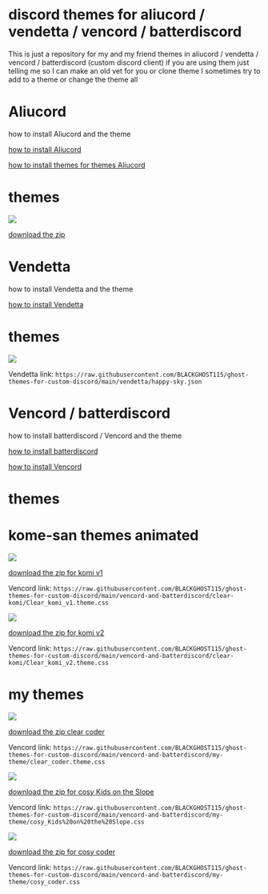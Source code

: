 # discord themes for aliucord / vendetta / vencord / batterdiscord

This is just a repository for my and my friend themes in aliucord / vendetta / vencord / batterdiscord (custom discord client) if you are using them just telling me so I can make an old vet for you or clone theme I sometimes try to add to a theme or change the theme all


# Aliucord

<h>how to install Aliucord and the theme</h>


<a href="https://github.com/Aliucord/Aliucord" target="_blank">how to install Aliucord</a>

<a href="https://discord.com/channels/811255666990907402/811261298997460992/845243103757467658" target="_blank">how to install themes for themes Aliucord</a>

<h1>themes</h1>



<img src="https://raw.githubusercontent.com/BLACKGHOST115/ghost-themes-for-custom-discord/main/Screenshots/aliucord.png"/>

<a href="https://minhaskamal.github.io/DownGit/#/home?url=https://github.com/BLACKGHOST115/ghost-themes-for-custom-discord/blob/main/Aliucord/gfl-ump-45-simpel-theme.json" target="_blank">download the zip</a>

# Vendetta

<h>how to install Vendetta and the theme</h>

<a href="https://github.com/vendetta-mod/Vendetta" target="_blank">how to install Vendetta</a>

<h1>themes</h1>

<img src="https://raw.githubusercontent.com/BLACKGHOST115/ghost-themes-for-custom-discord/main/Screenshots/vendetta.png"/>

Vendetta link: `https://raw.githubusercontent.com/BLACKGHOST115/ghost-themes-for-custom-discord/main/vendetta/happy-sky.json`

# Vencord / batterdiscord

<h>how to install batterdiscord / Vencord and the theme</h>



<a href="https://betterdiscord.app" target="_blank">how to install batterdiscord</a>

<a href="https://vencord.dev" target="_blank">how to install Vencord</a>

<h1>themes</h1>

<h1>kome-san themes animated</h1>

<img src="https://raw.githubusercontent.com/BLACKGHOST115/ghost-themes-for-custom-discord/main/Screenshots/komiv1.png"/>

<a href="https://minhaskamal.github.io/DownGit/#/home?url=https://github.com/BLACKGHOST115/ghost-themes-for-custom-discord/blob/main/vencord-and-batterdiscord/clear-komi/Clear_komi_v1.theme.css" target="_blank">download the zip for komi v1</a>

Vencord link: `https://raw.githubusercontent.com/BLACKGHOST115/ghost-themes-for-custom-discord/main/vencord-and-batterdiscord/clear-komi/Clear_komi_v1.theme.css`

<img src="https://raw.githubusercontent.com/BLACKGHOST115/ghost-themes-for-custom-discord/main/Screenshots/komiv2.png"/>

<a href="https://minhaskamal.github.io/DownGit/#/home?url=https://github.com/BLACKGHOST115/ghost-themes-for-custom-discord/blob/main/vencord-and-batterdiscord/clear-komi/Clear_komi_v2.theme.css" target="_blank">download the zip for komi v2</a>


Vencord link: `https://raw.githubusercontent.com/BLACKGHOST115/ghost-themes-for-custom-discord/main/vencord-and-batterdiscord/clear-komi/Clear_komi_v2.theme.css`

<h1> my themes</h1>

<img src="https://raw.githubusercontent.com/BLACKGHOST115/ghost-themes-for-custom-discord/main/Screenshots/coder.png"/>

<a href="https://minhaskamal.github.io/DownGit/#/home?url=https://github.com/BLACKGHOST115/ghost-themes-for-custom-discord/blob/main/vencord-and-batterdiscord/my-theme/clear_coder.theme.css" target="_blank">download the zip clear coder</a>

Vencord link: `https://raw.githubusercontent.com/BLACKGHOST115/ghost-themes-for-custom-discord/main/vencord-and-batterdiscord/my-theme/clear_coder.theme.css`


<img src="https://raw.githubusercontent.com/BLACKGHOST115/ghost-themes-for-custom-discord/main/Screenshots/kids slope.png"/>



<a href="https://minhaskamal.github.io/DownGit/#/home?url=https://github.com/BLACKGHOST115/ghost-themes-for-custom-discord/blob/main/vencord-and-batterdiscord/my-theme/cosy_Kids%20on%20the%20Slope.css" target="_blank">download the zip for cosy Kids on the Slope</a>


Vencord link: `https://raw.githubusercontent.com/BLACKGHOST115/ghost-themes-for-custom-discord/main/vencord-and-batterdiscord/my-theme/cosy_Kids%20on%20the%20Slope.css`

<img src="https://raw.githubusercontent.com/BLACKGHOST115/ghost-themes-for-custom-discord/main/Screenshots/cosy.png"/>

<a href="https://minhaskamal.github.io/DownGit/#/home?url=https://github.com/BLACKGHOST115/ghost-themes-for-custom-discord/blob/main/vencord-and-batterdiscord/my-theme/cosy_coder.css" target="_blank">download the zip for cosy coder</a>


Vencord link: `https://raw.githubusercontent.com/BLACKGHOST115/ghost-themes-for-custom-discord/main/vencord-and-batterdiscord/my-theme/cosy_coder.css`
